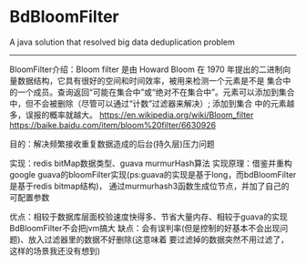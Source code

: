 # BdBloomFilter
A java solution that resolved big data deduplication problem

-------

BloomFilter介绍：Bloom filter 是由 Howard Bloom 在 1970 年提出的二进制向量数据结构，它具有很好的空间和时间效率，被用来检测一个元素是不是
集合中的一个成员。查询返回“可能在集合中”或“绝对不在集合中”。元素可以添加到集合中，但不会被删除（尽管可以通过“计数”过滤器来解决）; 添加到集合
中的元素越多，误报的概率就越大。
https://en.wikipedia.org/wiki/Bloom_filter    https://baike.baidu.com/item/bloom%20filter/6630926

目的：解决频繁接收重复数据造成的后台(持久层)压力问题

实现：redis bitMap数据类型、guava murmurHash算法
实现原理：借鉴并重构google guava的bloomFilter实现(ps:guava的实现是基于long，而bdBloomFilter是基于redis bitmap结构)，
通过murmurhash3函数生成位节点，并加了自己的可配置参数

优点：相较于数据库层面校验速度快得多、节省大量内存、相较于guava的实现BdBloomFilter不会把jvm搞大
缺点：会有误判率(但是控制的好基本不会出现问题)、放入过滤器里的数据不好删除(这意味着 要过滤掉的数据突然不用过滤了，这样的场景我还没有想到)
